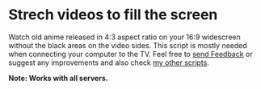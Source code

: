 <h1>Strech videos to fill the screen</h1>
Watch old anime released in 4:3 aspect ratio on your 16:9 widescreen without the black areas on the video sides. This script is mostly needed when connecting your computer to the TV.
Feel free to <a href="/scripts/33126/feedback">send Feedback</a> or suggest any improvements and also check <a href="/users/152412">my other scripts</a>.

**Note: Works with all servers.**
